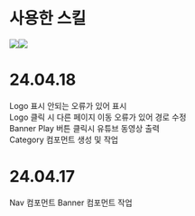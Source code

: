 # 사용한 스킬
<img src="https://img.shields.io/badge/CSS-1572B6?style=flat-square&amp;logo=CSS3&amp;logoColor=white&amp;"/><img src="https://img.shields.io/badge/React.js-61DAFB?style=flat-square&amp;logo=React&amp;logoColor=white&amp;"/>

# 24.04.18
Logo 표시 안되는 오류가 있어 표시 <br/>
Logo 클릭 시 다른 페이지 이동 오류가 있어 경로 수정 <br/>
Banner Play 버튼 클릭시 유튜브 동영상 출력 <br/>
Category 컴포먼트 생성 및 작업

# 24.04.17
Nav 컴포먼트 Banner 컴포먼트 작업
